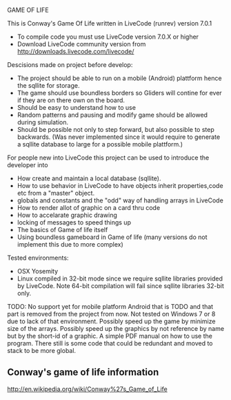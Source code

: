 GAME OF LIFE

This is Conway's Game Of Life written in LiveCode (runrev) version  7.0.1

- To compile code you must use LiveCode version 7.0.X or higher
- Download LiveCode community version from
  http://downloads.livecode.com/livecode/

Descisions made on project before develop:

- The project should be able to run on a mobile (Android) plattform hence the
  sqllite for storage.
- The game should use boundless borders so Gliders will contine for ever if
  they are on there own on the board.
- Should be easy to understand how to use
- Random patterns and pausing and modify game should be allowed during
  simulation.
- Should be possible not only to step forward, but also possible to step
  backwards. (Was never implemented since it would require to generate
  a sqllite database to large for a possible mobile plattform.)

For people new into LiveCode this project can be used to introduce the developer into

- How create and maintain a local database (sqllite). 
- How to use behavior in LiveCode to have objects inherit properties,code etc
  from a "master" object.
- globals and constants and the "odd" way of handling arrays in LiveCode
- How to render allot of graphic on a card thru code
- How to accelarate graphic drawing
- locking of messages to speed things up
- The basics of Game of life itself
- Using boundless gameboard in Game of life (many versions do not implement
  this due to more complex)


Tested environments:
- OSX Yosemity
- Linux compiled in 32-bit mode since we require sqllite libraries provided by
  LiveCode. Note 64-bit compilation will fail since sqllite libraries 32-bit only.
 
TODO:
No support yet for mobile platform Android that is TODO and that part is 
removed from the project from now.
Not tested on Windows 7 or 8 due to lack of that environment.
Possibly speed up the game by minimize size of the arrays.
Possibly speed up the graphics by not reference by name but by the short-id of a graphic.
A simple PDF manual on how to use the program.
There still is some code that could be redundant and moved to stack to be more global.

Conway's game of life information
---------------------------------
http://en.wikipedia.org/wiki/Conway%27s_Game_of_Life
